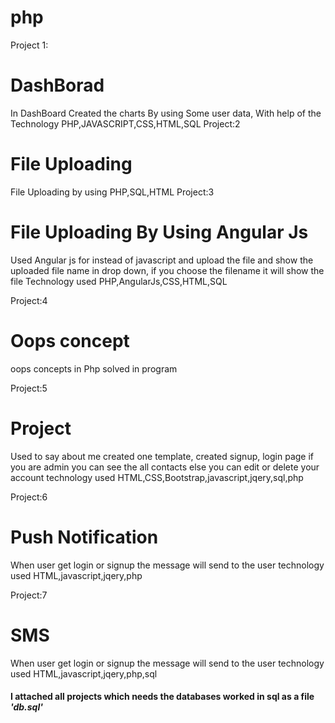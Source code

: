 # php
Project 1:
<h1>DashBorad</h1>
In DashBoard Created the charts By using Some user data, With help of the Technology PHP,JAVASCRIPT,CSS,HTML,SQL
Project:2
<h1>File Uploading</h1>
File Uploading by using PHP,SQL,HTML
Project:3
<h1>File Uploading By Using Angular Js</h1>
Used Angular js for instead of javascript and upload the file and show the uploaded file name in drop down, if you choose the filename it will show the file
Technology used
PHP,AngularJs,CSS,HTML,SQL

Project:4
<h1>Oops concept</h1>
oops concepts in Php solved in program

Project:5
<h1>Project</h1>
Used to say about me created one template, created signup, login page if you are admin you can see the all contacts else you can edit or delete your account
technology used
HTML,CSS,Bootstrap,javascript,jqery,sql,php

Project:6
<h1>Push Notification</h1>
When user get login or signup the message will send to the user 
technology used
HTML,javascript,jqery,php

Project:7
<h1>SMS</h1>
When user get login or signup the message will send to the user 
technology used
HTML,javascript,jqery,php,sql


<h4>I attached all projects which needs the databases worked in sql as a file <i>'db.sql'</i>
